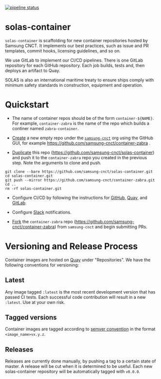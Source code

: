 [![pipeline status](https://git.cnct.io/common-tools/samsung-cnct_solas-container/badges/master/pipeline.svg)](https://git.cnct.io/common-tools/samsung-cnct_solas-container/commits/master)

# solas-container
`solas-container` is scaffolding for new container repositories hosted by Samsung CNCT. It
implements our best practices, such as issue and PR templates, commit hooks,
licensing guidelines, and so on.

We use GitLab to implement our CI/CD pipelines. There is one GitLab repository for
each GitHub repository. Each job builds, tests and, then deploys an artifact
to Quay.

SOLAS is also an international maritime treaty to ensure ships comply with
minimum safety standards in construction, equipment and operation.

# Quickstart

- The name of container repos should be of the form `container-${NAME}`. For example,
`container-zabra` is the name of the repo which builds a continer named `zabra-container`.

- [Create](https://help.github.com/articles/creating-a-new-repository/) a
new empty repo under the [`samsung-cnct`](https://github.com/samsung-cnct)
org using the GitHub GUI, for example https://github.com/samsung-cnct/container-zabra .

- [Duplicate](https://help.github.com/articles/duplicating-a-repository/)
this repo (https://github.com/samsung-cnct/solas-container) and push it to the `container-zabra`
repo you created in the previous step. Note the arguments to clone and push.

```
git clone --bare https://github.com/samsung-cnct/solas-container.git
cd solas-container.git
git push --mirror https://github.com/samsung-cnct/container-zabra.git
cd ..
rm -rf solas-container.git
```

- Configure CI/CD by following the instructions for
[GitHub](https://github.com/samsung-cnct/solas/blob/master/docs/github.md),
[Quay](https://github.com/samsung-cnct/solas/blob/master/docs/quay.md),
and [GitLab](https://github.com/samsung-cnct/solas/blob/master/docs/gitlab.md).

- Configure [Slack](https://github.com/samsung-cnct/solas/blob/master/docs/slack.md)
notifications.

- [Fork](https://help.github.com/articles/fork-a-repo/) the `container-zabra` repo
(https://github.com/samsung-cnct/container-zabra) from `samsung-cnct` and begin
submitting PRs.

# Versioning and Release Process

Container images are hosted on [Quay](https://quay.io) under "Repositories". We have the following conventions for versioning:

## Latest

Any image tagged `:latest` is the most recent development version that has passed CI tests. Each successful code contribution will result in a new `:latest`. Use at your own risk.

## Tagged versions

Container images are tagged according to [semver convention](http://semver.org/) in the format `<image_name>vx.y.z`.

## Releases

Releases are currently done manually, by pushing a tag to a certain state of master. A release will be cut when it is determined to be useful. Each new solas-container repository will be automatically tagged with `v0.0.0`.

